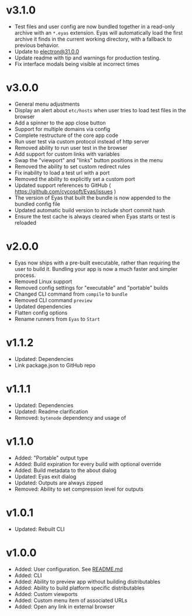 # v3.1.0

- Test files and user config are now bundled together in a read-only archive with an `*.eyas` extension. Eyas will automatically load the first archive it finds in the current working directory, with a fallback to previous behavior.
- Update to electron@31.0.0
- Update readme with tip and warnings for production testing.
- Fix interface modals being visible at incorrect times

# v3.0.0

- General menu adjustments
- Display an alert about `etc/hosts` when user tries to load test files in the browser
- Add a spinner to the app close button
- Support for multiple domains via config
- Complete restructure of the core app code
- Run user test via custom protocol instead of http server
- Removed ability to run user test in the browser
- Add support for custom links with variables
- Swap the "viewport" and "links" button positions in the menu
- Removed the ability to set custom redirect rules
- Fix inability to load a test url with a port
- Removed the ability to explicitly set a custom port
- Updated support references to GitHub ( https://github.com/cycosoft/Eyas/issues )
- The version of Eyas that built the bundle is now appended to the bundled config file
- Updated automatic build version to include short commit hash
- Ensure the test cache is always cleared when Eyas starts or test is reloaded

# v2.0.0

- Eyas now ships with a pre-built executable, rather than requiring the user to build it. Bundling your app is now a much faster and simpler process.
- Removed Linux support
- Removed config settings for "executable" and "portable" builds
- Changed CLI command from `compile` to `bundle`
- Removed CLI command `preview`
- Updated dependencies
- Flatten config options
- Rename runners from `Eyas` to `Start`

# v1.1.2

- Updated: Dependencies
- Link package.json to GitHub repo

# v1.1.1

- Updated: Dependencies
- Updated: Readme clarification
- Removed: `bytenode` dependency and usage of

# v1.1.0

- Added: "Portable" output type
- Added: Build expiration for every build with optional override
- Added: Build metadata to the about dialog
- Updated: Eyas exit dialog
- Updated: Outputs are always zipped
- Removed: Ability to set compression level for outputs

# v1.0.1

- Updated: Rebuilt CLI

# v1.0.0

- Added: User configuration. See [README.md](README.md)
- Added: CLI
- Added: Ability to preview app without building distributables
- Added: Ability to build platform specific distributables
- Added: Custom viewports
- Added: Custom menu item of associated URLs
- Added: Open any link in external browser